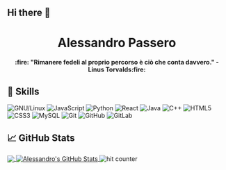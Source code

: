 ## Hi there 👋

<h1 align="center">Alessandro Passero </h1>

<p align="center">
 
 <h4 align="center">:fire:	"Rimanere fedeli al proprio percorso è ciò che conta davvero." - Linus Torvalds:fire:	</h4>
</p>



## 🔧 Skills

![GNU/Linux](https://img.shields.io/badge/-OS-Linux?style=flat-square&logo=linux&logoColor=black)
![JavaScript](https://img.shields.io/badge/-JavaScript-black?style=flat-square&logo=javascript)
![Python](https://img.shields.io/badge/-Python-black?style=flat-square&logo=Python)
![React](https://img.shields.io/badge/-React-black?style=flat-square&logo=react)
![Java](https://img.shields.io/badge/-java-E34A86?style=flat-square&logo=java)
![C++](https://img.shields.io/badge/-C++-00599C?style=flat-square&logo=c)
![HTML5](https://img.shields.io/badge/-HTML5-E34F26?style=flat-square&logo=html5&logoColor=white)
![CSS3](https://img.shields.io/badge/-CSS3-1572B6?style=flat-square&logo=css3)
![MySQL](https://img.shields.io/badge/-MySQL-black?style=flat-square&logo=mysql)
![Git](https://img.shields.io/badge/-Git-black?style=flat-square&logo=git)
![GitHub](https://img.shields.io/badge/-GitHub-181717?style=flat-square&logo=github)
![GitLab](https://img.shields.io/badge/-GitLab-FCA121?style=flat-square&logo=gitlab)


## &#x1f4c8; GitHub Stats

<a href="https://github.com/alessandro-passero/alessandro-passero">
  <img align="center" src="https://github-readme-stats.vercel.app/api/top-langs/?username=alessandro-passero&hide=qml,java&theme=synthwave" />
</a>
<a href="https://github.com/alessandro-passero/alessandro-passero">
  <img align="center" src="https://github-readme-stats.vercel.app/api?username=alessandro-passero&theme=synthwave" alt="Alessandro's GitHub Stats" />
</a>

<img src="https://profile-counter.glitch.me/alessandro-passero/count.svg" alt="hit counter" align="center">


